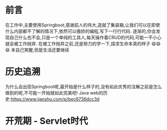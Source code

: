 # 前言
  在工作中,主要使用Springboot,感谢前人的伟大,造就了集装箱,让我们可以在即使什么内部都不了解的情况下,依然可以傲娇的编程,写下一行行代码.
逐渐的,你会发现自己什么也不会,只是一个单纯的工具人,每天操作着CRUD的代码,可能一不小心就会被工作抛弃.
在被工作抛弃之前,还是努力的学一下,探求生命本真的样子 😄😄😄 本自己笑醒,但是生活还要继续

# 历史追溯
为什么会出现Springboot呢,最开始是什么样子的,没有如此优秀的注解之前是怎么做到的呢,不可能一开始就如此完美吧!
Java web的历史:https://www.jianshu.com/p/bec6736dcc3d

# 开荒期 - Servlet时代
